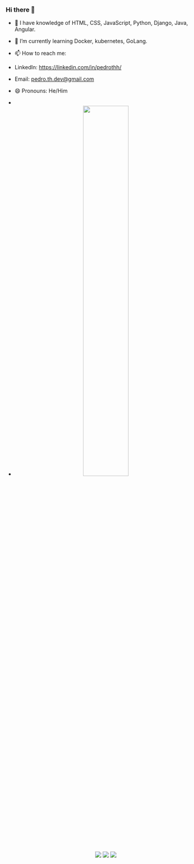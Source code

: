 ### Hi there 👋

- 🔭 I have knowledge of HTML, CSS, JavaScript, Python, Django, Java, Angular.
- 🌱 I’m currently learning Docker, kubernetes, GoLang.
- 📫 How to reach me: 
- LinkedIn: https://linkedin.com/in/pedrothh/ 
- Email: <a href = "mailto:pedro.th.dev@gmail.com" target="_blank">pedro.th.dev@gmail.com</a>
- 😄 Pronouns: He/Him
- 
- <div align="center">
  <a href="https://github.com/Pedrothh">
  <img height="50%" src="https://github-readme-stats.vercel.app/api?username=Pedrothh&show_icons=true&theme=dracula&include_all_commits=true&count_private=true"/>

    <a href="https://instagram.com/Pedrothh" target="_blank"><img src="https://img.shields.io/badge/-Instagram-%23E4405F?style=for-the-badge&logo=instagram&logoColor=white" target="_blank"></a>
 	  <a href = "mailto:pedro.th.dev@gmail.com"><img src="https://img.shields.io/badge/-Gmail-%23333?style=for-the-badge&logo=gmail&logoColor=white" target="_blank"></a>
  <a href="https://www.linkedin.com/in/Pedrothh" target="_blank"><img src="https://img.shields.io/badge/-LinkedIn-%230077B5?style=for-the-badge&logo=linkedin&logoColor=white" target="_blank"></a> 

</div>
